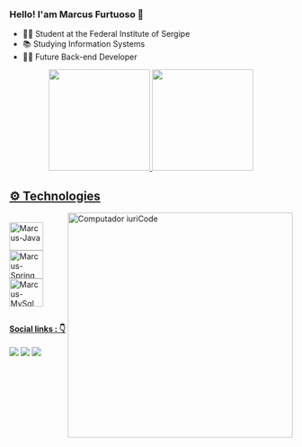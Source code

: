 ### Hello! I'am Marcus Furtuoso 👋


- 🧑‍🎓 Student at the Federal Institute of Sergipe
- 📚 Studying Information Systems
- 🧑‍💻 Future Back-end Developer

<div align="center">
  <a href="https://github.com/MarcusFurtuoso">
  <img height="180em" src="https://github-readme-stats.vercel.app/api?username=MarcusFurtuoso&show_icons=true&theme=midnight-purple&include_all_commits=true&count_private=true"/>
  <img height="180em" src="https://github-readme-stats.vercel.app/api/top-langs/?username=MarcusFurtuoso&layout=compact&langs_count=7&theme=midnight-purple"/>
</div>

##  :gear: Technologies
<img src="https://raw.githubusercontent.com/MicaelliMedeiros/micaellimedeiros/master/image/computer-illustration.png" min-width="400px" max-width="400px" width="400px" align="right" alt="Computador iuriCode">

<div style="display: inline_block"><br>
  <img align="center" alt="Marcus-Java" height="50" width="60" src="https://cdn.jsdelivr.net/gh/devicons/devicon/icons/java/java-original.svg">
  <img align="center" alt="Marcus-Spring" height="50" width="60" src="https://cdn.jsdelivr.net/gh/devicons/devicon/icons/spring/spring-original-wordmark.svg">
  <img align="center" alt="Marcus-MySql" height="50" width="60" src="https://cdn.jsdelivr.net/gh/devicons/devicon/icons/mysql/mysql-plain-wordmark.svg">
</div>

##

#### Social links : 👇

<div>
  <a href="https://instagram.com/marcus_furtuoso_" target="_blank"><img src="https://img.shields.io/badge/-Instagram-%23E4405F?style=for-the-badge&logo=instagram&logoColor=white" target="_blank"></a>
  <a href = "mailto:marcusvini678@gmail.com"><img src="https://img.shields.io/badge/-Gmail-%23333?style=for-the-badge&logo=gmail&logoColor=white" target="_blank"></a>
  <a href="https://www.linkedin.com/in/marcus-furtuoso-31b8b31ba/" target="_blank"><img src="https://img.shields.io/badge/-LinkedIn-%230077B5?style=for-the-badge&logo=linkedin&logoColor=white" target="_blank"></a> 
</div>
